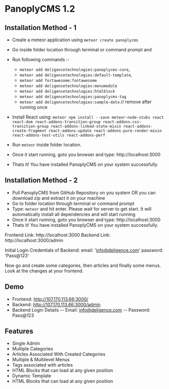 # PanoplyCMS 1.2

## Installation Method - 1
- Create a meteor application using `meteor create panoplycms`
- Go inside folder location through terminal or command prompt and
- Run following commands :-
	* `meteor add deligencetechnologies:panoplycms-core`, 
	* `meteor add deligencetechnologies:default-template`,
	* `meteor add fortawesome:fontawesome`
	* `meteor add deligencetechnologies:menumodule`
	* `meteor add deligencetechnologies:htmlblock`
	* `meteor add deligencetechnologies:panoplycms-tag`
	* `meteor add deligencetechnologies:sample-data` // remove after running once
- Install React using: `meteor npm install --save meteor-node-stubs react react-dom react-addons-transition-group react-addons-css-transition-group react-addons-linked-state-mixin react-addons-create-fragment react-addons-update react-addons-pure-render-mixin react-addons-test-utils react-addons-perf`


- Run `meteor` inside folder location.
- Once it start running, goto you browser and type: http://localhost:3000
- Thats it! You have installed PanoplyCMS on your system successfully.

## Installation Method - 2
- Pull PanoplyCMS from GitHub Repository on you system OR you can download zip and extract it on your machine
- Go to folder location through terminal or command prompt
- Type: `meteor` and hit enter. Please wait for server to get start. It will automatically install all dependencies and will start running
- Once it start running, goto you browser and type: http://localhost:3000
- Thats it! You have installed PanoplyCMS on your system successfully.

Frontend Link: http://localhost:3000
Backend Link: http://localhost:3000/admin

Initial Login Credentials of Backend:
    email: 'info@deligence.com'
    password: 'Pass@123'

Now go and create some categories, then articles and finally some menus. Look at the changes at your frontend.

## Demo
- Frontend: http://107.170.113.66:3000/
- Backend: http://107.170.113.66:3000/admin
- Backend Login Details
	-- Email: info@deligence.com
	-- Password: Pass@123

## Features
- Single Admin
- Multiple Categories
- Articles Associated With Created Categories
- Multiple & Multilevel Menus
- Tags associated with articles
- HTML Blocks that can load at any given position
- Dynamic Template
- HTML Blocks that can load at any given position
